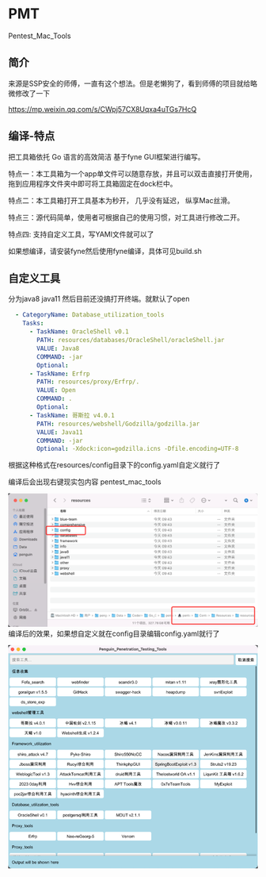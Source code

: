 # PMT

Pentest_Mac_Tools

## 简介
来源是SSP安全的师傅，一直有这个想法。但是老懒狗了，看到师傅的项目就给略微修改了一下

https://mp.weixin.qq.com/s/CWpj57CX8Uqxa4uTGs7HcQ



## 编译-特点
把工具箱依托 Go 语言的高效简洁 基于fyne GUI框架进行编写。

特点一：本工具箱为一个app单文件可以随意存放，并且可以双击直接打开使用， 拖到应用程序文件夹中即可将工具箱固定在dock栏中。

特点二：本工具箱打开工具基本为秒开， 几乎没有延迟， 纵享Mac丝滑。

特点三：源代码简单，使用者可根据自己的使用习惯，对工具进行修改二开。 

特点四: 支持自定义工具，写YAMl文件就可以了

如果想编译，请安装fyne然后使用fyne编译，具体可见build.sh

## 自定义工具
分为java8 java11 然后目前还没搞打开终端。就默认了open
```yaml
  - CategoryName: Database_utilization_tools
    Tasks:
      - TaskName: OracleShell v0.1
        PATH: resources/databases/OracleShell/oracleShell.jar
        VALUE: Java8
        COMMAND: -jar
        Optional:
      - TaskName: Erfrp
        PATH: resources/proxy/Erfrp/.
        VALUE: Open
        COMMAND: .
        Optional:
      - TaskName: 哥斯拉 v4.0.1
        PATH: resources/webshell/Godzilla/godzilla.jar
        VALUE: Java11
        COMMAND: -jar
        Optional: -Xdock:icon=godzilla.icns -Dfile.encoding=UTF-8
```
根据这种格式在resources/config目录下的config.yaml自定义就行了

编译后会出现右键现实包内容
pentest_mac_tools

![img.png](img/22e46a5e319a85337b06fbc27d3207af.png)
编译后的效果，如果想自定义就在config目录编辑config.yaml就行了

![img.png](img/img.png)





